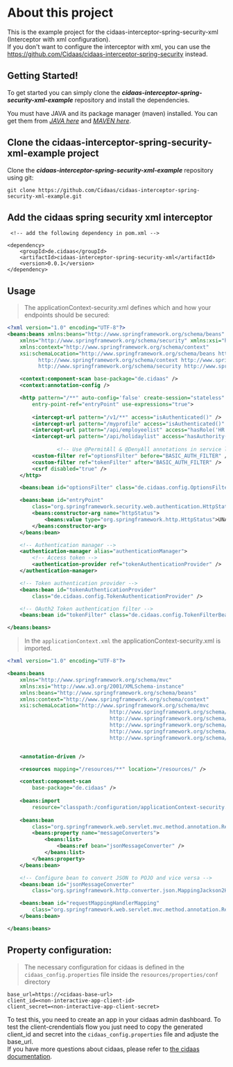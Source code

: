 # About this project
This is the example project for the cidaas-interceptor-spring-security-xml (Interceptor with xml configuration).  
If you don't want to configure the interceptor with xml, you can use the https://github.com/Cidaas/cidaas-interceptor-spring-security instead.
## Getting Started!
To get started you can simply clone the **_cidaas-interceptor-spring-security-xml-example_** repository and install the dependencies.

You must have JAVA and its package manager \(maven\) installed. You can get them from [_JAVA here_](https://java.com/en/download/) and [_MAVEN here_](https://maven.apache.org/install.html).  
  
## Clone the cidaas-interceptor-spring-security-xml-example project
Clone the **_cidaas-interceptor-spring-security-xml-example_** repository using git:
```
git clone https://github.com/Cidaas/cidaas-interceptor-spring-security-xml-example.git

```

## Add the cidaas spring security xml interceptor 
```
 <!-- add the following dependency in pom.xml --> 
 
<dependency>
	<groupId>de.cidaas</groupId>
	<artifactId>cidaas-interceptor-spring-security-xml</artifactId>
	<version>0.0.1</version>
</dependency>

```
## Usage

> The applicationContext-security.xml defines which and how your endpoints should be secured:
```xml
<?xml version="1.0" encoding="UTF-8"?>
<beans:beans xmlns:beans="http://www.springframework.org/schema/beans"
	xmlns="http://www.springframework.org/schema/security" xmlns:xsi="http://www.w3.org/2001/XMLSchema-instance"
	xmlns:context="http://www.springframework.org/schema/context"
	xsi:schemaLocation="http://www.springframework.org/schema/beans http://www.springframework.org/schema/beans/spring-beans-4.2.xsd
          http://www.springframework.org/schema/context http://www.springframework.org/schema/context/spring-context-4.2.xsd
          http://www.springframework.org/schema/security http://www.springframework.org/schema/security/spring-security.xsd">

	<context:component-scan base-package="de.cidaas" />
	<context:annotation-config />

	<http pattern="/**" auto-config='false' create-session="stateless"
		entry-point-ref="entryPoint" use-expressions="true">
			
		<intercept-url pattern="/v1/**" access="isAuthenticated()" />
		<intercept-url pattern="/myprofile" access="isAuthenticated()" />
		<intercept-url pattern="/api/employeelist" access="hasRole('HR')" />
		<intercept-url pattern="/api/holidaylist" access="hasAuthority('holidaylist:read')" />
		
                <!-- Use @PermitAll & @DenyAll annotations in service level to perform the PermitAll & DenyAll operations for corresponding service-->
		<custom-filter ref="optionsFilter" before="BASIC_AUTH_FILTER" />
		<custom-filter ref="tokenFilter" after="BASIC_AUTH_FILTER" />
		<csrf disabled="true" />
	</http>

	<beans:bean id="optionsFilter" class="de.cidaas.config.OptionsFilter" />

	<beans:bean id="entryPoint"
		class="org.springframework.security.web.authentication.HttpStatusEntryPoint">
		<beans:constructor-arg name="httpStatus">
			<beans:value type="org.springframework.http.HttpStatus">UNAUTHORIZED</beans:value>
		</beans:constructor-arg>
	</beans:bean>

	<!-- Authentication manager -->
	<authentication-manager alias="authenticationManager">
		<!-- Access token -->
		<authentication-provider ref="tokenAuthenticationProvider" />
	</authentication-manager>

	<!-- Token authentication provider -->
	<beans:bean id="tokenAuthenticationProvider"
		class="de.cidaas.config.TokenAuthenticationProvider" />

	<!-- OAuth2 Token authentication filter -->
	<beans:bean id="tokenFilter" class="de.cidaas.config.TokenFilterBean" />

</beans:beans>

```

> In the ``applicationContext.xml`` the applicationContext-security.xml is imported.
```xml
<?xml version="1.0" encoding="UTF-8"?>

<beans:beans
	xmlns="http://www.springframework.org/schema/mvc"
	xmlns:xsi="http://www.w3.org/2001/XMLSchema-instance"
	xmlns:beans="http://www.springframework.org/schema/beans"
	xmlns:context="http://www.springframework.org/schema/context"
	xsi:schemaLocation="http://www.springframework.org/schema/mvc
                                 http://www.springframework.org/schema/mvc/spring-mvc.xsd
                                 http://www.springframework.org/schema/beans
                                 http://www.springframework.org/schema/beans/spring-beans.xsd
                                 http://www.springframework.org/schema/context
                                 http://www.springframework.org/schema/context/spring-context.xsd">


	<annotation-driven />

	<resources mapping="/resources/**" location="/resources/" />

	<context:component-scan
		base-package="de.cidaas" />
		
	<beans:import
		resource="classpath:/configuration/applicationContext-security.xml" /> 
		
	<beans:bean
		class="org.springframework.web.servlet.mvc.method.annotation.RequestMappingHandlerAdapter">
		<beans:property name="messageConverters">
			<beans:list>
				<beans:ref bean="jsonMessageConverter" />
			</beans:list>
		</beans:property>
	</beans:bean>

	<!-- Configure bean to convert JSON to POJO and vice versa -->
	<beans:bean id="jsonMessageConverter"
		class="org.springframework.http.converter.json.MappingJackson2HttpMessageConverter" />

	<beans:bean id="requestMappingHandlerMapping"
		class="org.springframework.web.servlet.mvc.method.annotation.RequestMappingHandlerMapping">
	</beans:bean>

</beans:beans>

```

## Property configuration: 

>The necessary configuration for cidaas is defined in the `cidaas_config.properties` file inside the `resources/properties/conf` directory 

```
base_url=https://<cidaas-base-url>
client_id=<non-interactive-app-client-id>
client_secret=<non-interactive-app-client-secret>
```
  
To test this, you need to create an app in your cidaas admin dashboard. To test the client-crendentials flow you just need to copy the generated client_id and secret into the `cidaas_config.properties` file and adjuste the base_url.  
If you have more questions about cidaas, please refer to [the cidaas documentation](https://docs.cidaas.de).
